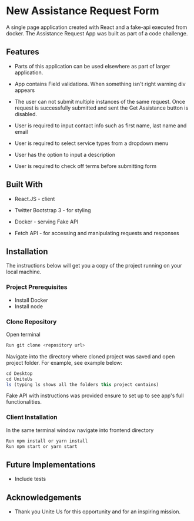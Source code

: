 # New Assistance Request Form

A single page application created with React and a fake-api executed from docker. The Assistance Request App was built as part of a code challenge.

## Features

* Parts of this application can be used elsewhere as part of larger application.

* App contains Field validations. When something isn't right warning div appears

* The user can not submit multiple instances of the same request. Once request is successfully submitted and sent the Get Assistance button is disabled.

* User is required to input contact info such as first name, last name and email

* User is required to select service types from a dropdown menu

* User has the option to input a description

* User is required to check off terms before submitting form

## Built With

* React.JS - client

* Twitter Bootstrap 3 -  for styling

* Docker - serving Fake API

* Fetch API - for accessing and manipulating requests and responses

## Installation

The instructions below will get you a copy of the project running on your local machine.

### Project Prerequisites

* Install Docker
* Install node

### Clone Repository

Open terminal

``` javaScript
Run git clone <repository url>
```

Navigate into the directory where cloned project was saved and open project folder.
For example, see example below:

``` javaScript
cd Desktop
cd UniteUs
ls (typing ls shows all the folders this project contains)
```

Fake API with instructions was provided ensure to set up to see app's full functionalities.

### Client Installation

In the same terminal window navigate into frontend directory

``` javaScript
Run npm install or yarn install
Run npm start or yarn start
```

## Future Implementations

* Include tests

## Acknowledgements

* Thank you Unite Us for this opportunity and for an inspiring mission.
